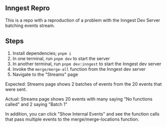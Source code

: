 ## Inngest Repro

This is a repo with a reproduction of a problem with the Inngest Dev Server batching events stream.

## Steps

1. Install dependencies; `pnpm i`
2. In one terminal, run `pnpm dev` to start the server
3. In another terminal, run `pnpm dev:inngest` to start the Inngest dev server
4. Invoke the `merge/merge-all` function from the Inngest dev server
5. Navigate to the "Streams" page

Expected: Streams page shows 2 batches of events from the 20 events that were sent.

Actual: Streams page shows 20 events with many saying "No functions called" and 2 saying "Batch 1"

In addition, you can click "Show Internal Events" and see the function calls that pass multiple events to the merge/merge-locations function.